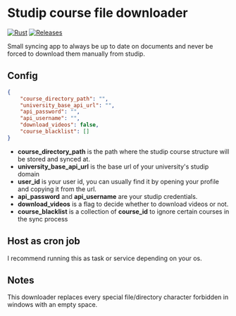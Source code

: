 # Studip course file downloader

[![Rust](https://github.com/Khirath-bit/studip-downloader/actions/workflows/build.yml/badge.svg)](https://github.com/Khirath-bit/studip-downloader/actions/workflows/build.yml)
[![Releases](https://img.shields.io/github/v/release/Khirath-bit/studip-downloader)](https://github.com/Khirath-bit/studip-downloader/releases)

Small syncing app to always be up to date on documents and never be forced to download them manually from studip.

## Config

```json
{
    "course_directory_path": "",
    "university_base_api_url": "",
    "api_password": "",
    "api_username": "",
    "download_videos": false,
    "course_blacklist": []
}
```
- **course_directory_path** is the path where the studip course structure will be stored and synced at.
- **university_base_api_url** is the base url of your university's studip domain
- **user_id** is your user id, you can usually find it by opening your profile and copying it from the url.
- **api_password** and **api_username** are your studip credentials.
- **download_videos** is a flag to decide whether to download videos or not.
- **course_blacklist** is a collection of **course_id** to ignore certain courses in the sync process

## Host as cron job
I recommend running this as task or service depending on your os.

## Notes
This downloader replaces every special file/directory character forbidden in windows with an empty space.
